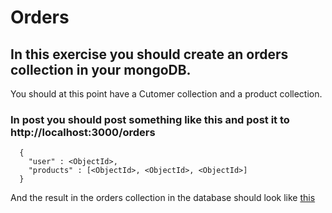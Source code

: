 # Orders
## In this exercise you should create an orders collection in your mongoDB.


You should at this point have a Cutomer collection and a product collection.    

### In post you should post something like this and post it to http://localhost:3000/orders

````    
  {
    "user" : <ObjectId>,
    "products" : [<ObjectId>, <ObjectId>, <ObjectId>]
  }

````     

And the result in the orders collection in the database should look like [this](https://raw.githubusercontent.com/keanodejs2016/10_store_mongo_db/master/orders.json)


